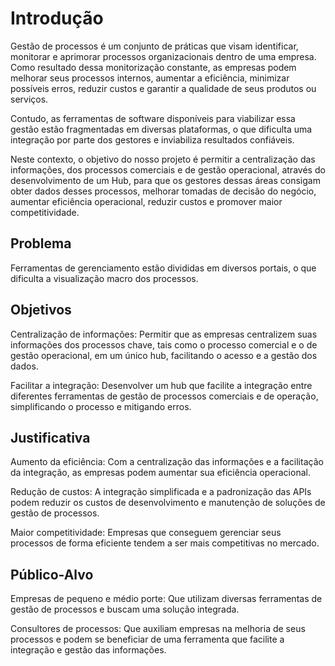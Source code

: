 # Introdução

Gestão de processos é um conjunto de práticas que visam identificar, monitorar e aprimorar processos organizacionais dentro de uma empresa. Como resultado dessa monitorização constante, as empresas podem melhorar seus processos internos, aumentar a eficiência, minimizar possíveis erros, reduzir custos e garantir a qualidade de seus produtos ou serviços.

Contudo, as ferramentas de software disponíveis para viabilizar essa gestão estão fragmentadas em diversas plataformas, o que dificulta uma integração por parte dos gestores e inviabiliza resultados confiáveis.

Neste contexto, o objetivo do nosso projeto é permitir a centralização das informações, dos processos comerciais e de gestão operacional, através do desenvolvimento de um Hub, para que os gestores dessas áreas consigam obter dados desses processos, melhorar tomadas de decisão do negócio, aumentar eficiência operacional, reduzir custos e promover maior competitividade.

## Problema

Ferramentas de gerenciamento estão divididas em diversos portais, o que dificulta a visualização macro dos processos.

## Objetivos

Centralização de informações: Permitir que as empresas centralizem suas informações dos processos chave, tais como o processo comercial e o de gestão operacional, em um único hub, facilitando o acesso e a gestão dos dados.

Facilitar a integração: Desenvolver um hub que facilite a integração entre diferentes ferramentas de gestão de processos comerciais e de operação, simplificando o processo e mitigando erros.

 
## Justificativa

Aumento da eficiência: Com a centralização das informações e a facilitação da integração, as empresas podem aumentar sua eficiência operacional.

Redução de custos: A integração simplificada e a padronização das APIs podem reduzir os custos de desenvolvimento e manutenção de soluções de gestão de processos.

Maior competitividade: Empresas que conseguem gerenciar seus processos de forma eficiente tendem a ser mais competitivas no mercado.


## Público-Alvo

Empresas de pequeno e médio porte: Que utilizam diversas ferramentas de gestão de processos e buscam uma solução integrada.

Consultores de processos: Que auxiliam empresas na melhoria de seus processos e podem se beneficiar de uma ferramenta que facilite a integração e gestão das informações.
